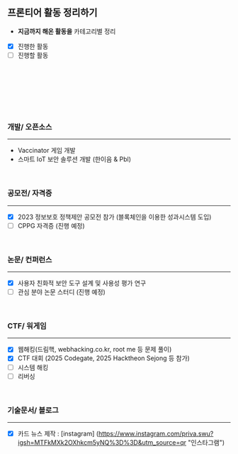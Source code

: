 ## 프론티어 활동 정리하기 
- **지금까지 해온 활동을** 카테고리별 정리
- [x] 진행한 활동
- [ ] 진행할 활동
<br>
<br>
<br>
<br>
<br>
<br>

### 개발/ 오픈소스
- - - 
- Vaccinator 게임 개발 
- 스마트 IoT 보안 솔루션 개발 (한이음 & Pbl)
<br>

### 공모전/ 자격증
- - -
- [x] 2023 정보보호 정책제안 공모전 참가 (블록체인을 이용한 성과시스템 도입)
- [ ] CPPG 자격증 (진행 예정)
<br>

### 논문/ 컨퍼런스
---
- [x] 사용자 친화적 보안 도구 설계 및 사용성 평가 연구
- [ ] 관심 분야 논문 스터디 (진행 예정)
<br>  

### CTF/ 워게임
---
- [x] 웹해킹(드림핵, webhacking.co.kr, root me 등 문제 풀이)
- [x] CTF 대회 (2025 Codegate, 2025 Hacktheon Sejong 등 참가)
- [ ] 시스템 해킹
- [ ] 리버싱
<br>

### 기술문서/ 블로그
---

- [x] 카드 뉴스 제작 : [instagram] (https://www.instagram.com/priva.swu?igsh=MTFkMXk2OXhkcm5yNQ%3D%3D&utm_source=qr "인스타그램")
